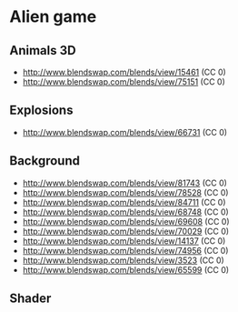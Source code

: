 # Alien game

## Animals 3D
- http://www.blendswap.com/blends/view/15461 (CC 0)
- http://www.blendswap.com/blends/view/75151 (CC 0)

## Explosions
- http://www.blendswap.com/blends/view/66731 (CC 0)

## Background
- http://www.blendswap.com/blends/view/81743 (CC 0)
- http://www.blendswap.com/blends/view/78528 (CC 0)
- http://www.blendswap.com/blends/view/84711 (CC 0)
- http://www.blendswap.com/blends/view/68748 (CC 0)
- http://www.blendswap.com/blends/view/69608 (CC 0)
- http://www.blendswap.com/blends/view/70029 (CC 0)
- http://www.blendswap.com/blends/view/14137 (CC 0)
- http://www.blendswap.com/blends/view/74956 (CC 0)
- http://www.blendswap.com/blends/view/3523 (CC 0)
- http://www.blendswap.com/blends/view/65599 (CC 0)

## Shader
